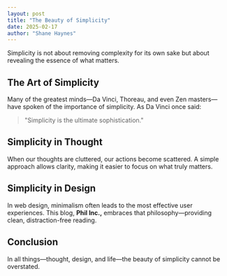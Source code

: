 ```yaml
---
layout: post
title: "The Beauty of Simplicity"
date: 2025-02-17
author: "Shane Haynes"
---
```


Simplicity is not about removing complexity for its own sake but about revealing the essence of what matters.

## The Art of Simplicity

Many of the greatest minds—Da Vinci, Thoreau, and even Zen masters—have spoken of the importance of simplicity. As Da Vinci once said:

> "Simplicity is the ultimate sophistication."

## Simplicity in Thought

When our thoughts are cluttered, our actions become scattered. A simple approach allows clarity, making it easier to focus on what truly matters.

## Simplicity in Design

In web design, minimalism often leads to the most effective user experiences. This blog, **Phil Inc.,** embraces that philosophy—providing clean, distraction-free reading.

## Conclusion

In all things—thought, design, and life—the beauty of simplicity cannot be overstated.
